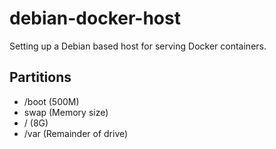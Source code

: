 debian-docker-host
==================

Setting up a Debian based host for serving Docker containers.

Partitions
----------

* /boot (500M)
* swap (Memory size)
* / (8G)
* /var (Remainder of drive)